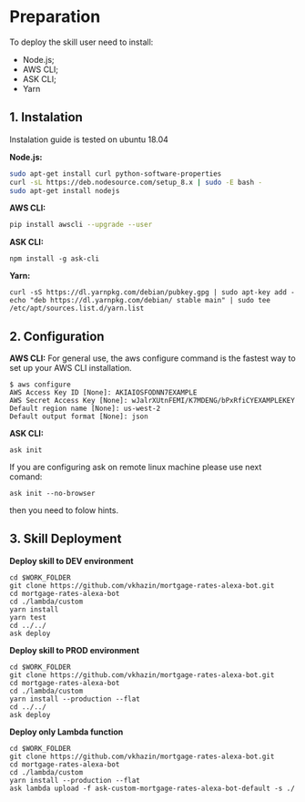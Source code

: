# Preparation

To deploy the skill user need to install:
 - Node.js;
 - AWS CLI;
 - ASK CLI;
 - Yarn

## 1. Instalation

Instalation guide is tested on ubuntu 18.04

**Node.js:**
```bash
sudo apt-get install curl python-software-properties
curl -sL https://deb.nodesource.com/setup_8.x | sudo -E bash -
sudo apt-get install nodejs
```

**AWS CLI:**
```bash
pip install awscli --upgrade --user
```

**ASK CLI:**
```
npm install -g ask-cli
```

**Yarn:**
```
curl -sS https://dl.yarnpkg.com/debian/pubkey.gpg | sudo apt-key add -
echo "deb https://dl.yarnpkg.com/debian/ stable main" | sudo tee /etc/apt/sources.list.d/yarn.list
```

## 2. Configuration

**AWS CLI:**
For general use, the aws configure command is the fastest way to set up your AWS CLI installation. 
```
$ aws configure
AWS Access Key ID [None]: AKIAIOSFODNN7EXAMPLE
AWS Secret Access Key [None]: wJalrXUtnFEMI/K7MDENG/bPxRfiCYEXAMPLEKEY
Default region name [None]: us-west-2
Default output format [None]: json
```

**ASK CLI:**
```
ask init
```
If you are configuring ask on remote linux machine please use next comand:
```
ask init --no-browser
```
then you need to folow hints.

## 3. Skill Deployment

**Deploy skill to DEV environment**
```
cd $WORK_FOLDER
git clone https://github.com/vkhazin/mortgage-rates-alexa-bot.git
cd mortgage-rates-alexa-bot
cd ./lambda/custom
yarn install
yarn test
cd ../../
ask deploy
```

**Deploy skill to PROD environment**
```
cd $WORK_FOLDER
git clone https://github.com/vkhazin/mortgage-rates-alexa-bot.git
cd mortgage-rates-alexa-bot
cd ./lambda/custom
yarn install --production --flat
cd ../../
ask deploy
```

**Deploy only Lambda function**
```
cd $WORK_FOLDER
git clone https://github.com/vkhazin/mortgage-rates-alexa-bot.git
cd mortgage-rates-alexa-bot
cd ./lambda/custom
yarn install --production --flat
ask lambda upload -f ask-custom-mortgage-rates-alexa-bot-default -s ./
```